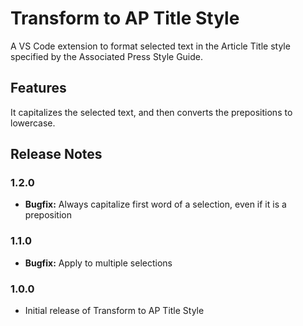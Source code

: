 # Transform to AP Title Style

A VS Code extension to format selected text in the Article Title style specified by the Associated Press Style Guide.

## Features

It capitalizes the selected text, and then converts the prepositions to lowercase.

## Release Notes

### 1.2.0

- **Bugfix:** Always capitalize first word of a selection, even if it is a preposition

### 1.1.0

- **Bugfix:** Apply to multiple selections

### 1.0.0

- Initial release of Transform to AP Title Style
